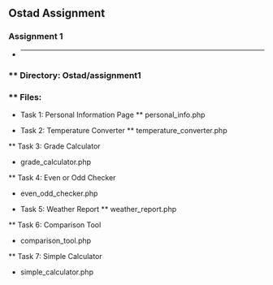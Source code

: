 ## Ostad Assignment

### Assignment 1

- ***

### \*\* Directory: Ostad/assignment1

### \*\* Files:

- Task 1: Personal Information Page
  \*\* personal_info.php

- Task 2: Temperature Converter
  \*\* temperature_converter.php

\*\* Task 3: Grade Calculator

- grade_calculator.php

\*\* Task 4: Even or Odd Checker

- even_odd_checker.php

- Task 5: Weather Report
  \*\* weather_report.php

\*\* Task 6: Comparison Tool

- comparison_tool.php

\*\* Task 7: Simple Calculator

- simple_calculator.php

